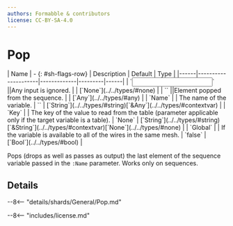 ```yaml
---
authors: Formabble & contributors
license: CC-BY-SA-4.0
---
```



# Pop

<div class="sh-parameters" markdown="1">
| Name | - {: #sh-flags-row} | Description | Default | Type |
|------|---------------------|-------------|---------|------|
| `<input>` ||Any input is ignored. | | [`None`](../../types/#none) |
| `<output>` ||Element popped from the sequence. | | [`Any`](../../types/#any) |
| `Name` |  | The name of the variable. | `` | [`String`](../../types/#string)[`&Any`](../../types/#contextvar) |
| `Key` |  | The key of the value to read from the table (parameter applicable only if the target variable is a table). | `None` | [`String`](../../types/#string)[`&String`](../../types/#contextvar)[`None`](../../types/#none) |
| `Global` |  | If the variable is available to all of the wires in the same mesh. | `false` | [`Bool`](../../types/#bool) |

</div>

Pops (drops as well as passes as output) the last element of the sequence variable passed in the `:Name` parameter. Works only on sequences.

## Details

--8<-- "details/shards/General/Pop.md"


--8<-- "includes/license.md"

